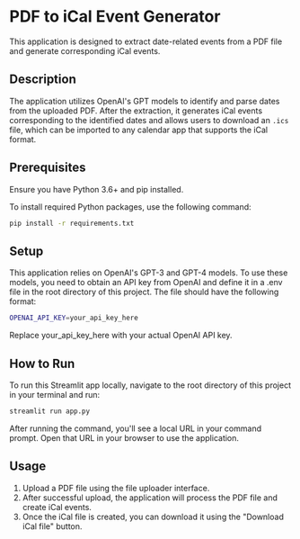 # PDF to iCal Event Generator

This application is designed to extract date-related events from a PDF file and generate corresponding iCal events.

## Description

The application utilizes OpenAI's GPT models to identify and parse dates from the uploaded PDF. After the extraction, it generates iCal events corresponding to the identified dates and allows users to download an `.ics` file, which can be imported to any calendar app that supports the iCal format.

## Prerequisites

Ensure you have Python 3.6+ and pip installed.

To install required Python packages, use the following command:

```bash
pip install -r requirements.txt
```

## Setup
This application relies on OpenAI's GPT-3 and GPT-4 models. To use these models, you need to obtain an API key from OpenAI and define it in a .env file in the root directory of this project. The file should have the following format:

```bash
OPENAI_API_KEY=your_api_key_here
```

Replace your_api_key_here with your actual OpenAI API key.

## How to Run

To run this Streamlit app locally, navigate to the root directory of this project in your terminal and run:

```bash
streamlit run app.py
```

After running the command, you'll see a local URL in your command prompt. Open that URL in your browser to use the application.

## Usage

1. Upload a PDF file using the file uploader interface.
2. After successful upload, the application will process the PDF file and create iCal events.
3. Once the iCal file is created, you can download it using the "Download iCal file" button.